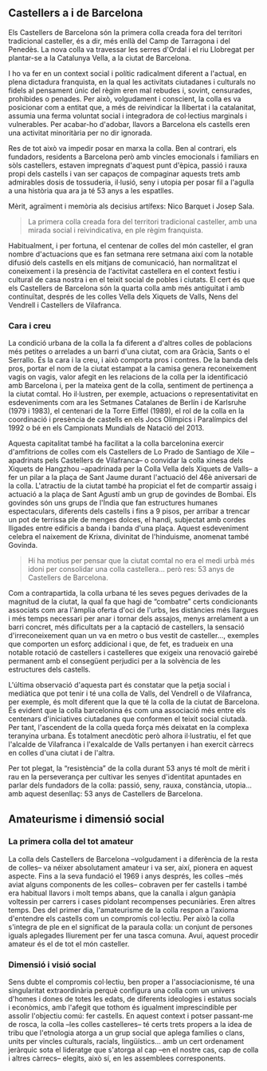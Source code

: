 ## <span>Castellers a i de Barcelona</span>

Els Castellers de Barcelona són la primera colla creada fora del territori tradicional casteller, és a dir, més enllà del Camp de Tarragona i del Penedès. La nova colla va travessar les serres d'Ordal i el riu Llobregat per plantar-se a la Catalunya Vella, a la ciutat de Barcelona.

I ho va fer en un context social i polític radicalment diferent a l'actual, en plena dictadura franquista, en la qual les activitats ciutadanes i culturals no fidels al pensament únic del règim eren mal rebudes i, sovint, censurades, prohibides o penades. Per això, volgudament i conscient, la colla es va posicionar com a entitat que, a més de reivindicar la llibertat i la catalanitat, assumia una ferma voluntat social i integradora de col·lectius marginals i vulnerables. Per acabar-ho d'adobar, llavors a Barcelona els castells eren una activitat minoritària per no dir ignorada.

Res de tot això va impedir posar en marxa la colla. Ben al contrari, els fundadors, residents a Barcelona però amb vincles emocionals i familiars en sòls castellers, estaven impregnats d'aquest punt d'èpica, passió i rauxa propi dels castells i van ser capaços de compaginar aquests trets amb admirables dosis de tossuderia, il·lusió, seny i utopia per posar fil a l'agulla a una història qua ara ja té 53 anys a les espatlles.

Mèrit, agraïment i memòria als decisius artífexs: Nico Barquet i Josep Sala.

> La primera colla creada fora del territori tradicional casteller, amb una mirada social i reivindicativa, en ple règim franquista.

Habitualment, i per fortuna, el centenar de colles del món casteller, el gran nombre d'actuacions que es fan setmana rere setmana així com la notable difusió dels castells en els mitjans de comunicació, han normalitzat el coneixement i la presència de l‘activitat castellera en el context festiu i cultural de casa nostra i en el teixit social de pobles i ciutats. El cert és que els Castellers de Barcelona són la quarta colla amb més antiguitat i amb continuïtat, després de les colles Vella dels Xiquets de Valls, Nens del Vendrell i Castellers de Vilafranca.

### Cara i creu

La condició urbana de la colla la fa diferent a d'altres colles de poblacions més petites o arrelades a un barri d'una ciutat, com ara Gràcia, Sants o el Serrallo. És la cara i la creu, i això comporta pros i contres. De la banda dels pros, portar el nom de la ciutat estampat a la camisa genera reconeixement vagis on vagis, valor afegit en les relacions de la colla per la identificació amb Barcelona i, per la mateixa gent de la colla, sentiment de pertinença a la ciutat comtal. Ho il·lustren, per exemple, actuacions o representativitat en esdeveniments com
ara les Setmanes Catalanes de Berlín i de Karlsruhe (1979 i 1983), el centenari de la Torre Eiffel (1989), el rol de la colla en la coordinació i presència de castells en els Jocs Olímpics i Paralímpics del 1992 o bé en els Campionats Mundials de Natació del 2013.

Aquesta capitalitat també ha facilitat a la colla barcelonina exercir d'amfitrions de colles com els Castellers de Lo Prado de Santiago de Xile –apadrinats pels Castellers de Vilafranca– o convidar la colla xinesa dels Xiquets de Hangzhou –apadrinada per la Colla Vella dels Xiquets de Valls– a fer un pilar a la plaça de Sant Jaume durant l'actuació del 46è aniversari de la colla. L'atractiu de la ciutat també ha propiciat el fet de compartir assaig i actuació a la plaça de Sant Agustí amb un grup de govindes de Bombai. Els govindes són uns grups de l'Índia que fan estructures humanes espectaculars, diferents dels castells i fins a 9 pisos, per arribar a trencar un pot de terrissa ple de menges dolces, el handi, subjectat amb cordes lligades entre edificis a banda i banda d'una plaça. Aquest esdeveniment celebra el naixement de Krixna, divinitat de l'hinduisme, anomenat també Govinda.

> Hi ha motius per pensar que la ciutat comtal no era el medi urbà més idoni per consolidar una colla castellera... però res: 53 anys de Castellers de Barcelona.

Com a contrapartida, la colla urbana té les seves pegues derivades de la magnitud de la ciutat, la qual fa que hagi de “combatre” certs condicionants associats com ara l'àmplia oferta d'oci de l'urbs, les distàncies més llargues i més temps necessari per anar i tornar dels assajos, menys arrelament a un barri concret, més dificultats per a la captació de castellers, la sensació d'irreconeixement quan un va en metro o bus vestit de casteller..., exemples que comporten un esforç addicional i que, de fet, es tradueix en una notable rotació de castellers i castelleres que exigeix una renovació gairebé permanent amb el consegüent perjudici per a la solvència de les estructures dels castells.

L'última observació d'aquesta part és constatar que la petja social i mediàtica que pot tenir i té una colla de Valls, del Vendrell o de Vilafranca, per exemple, és molt diferent que la que té la colla de la ciutat de Barcelona. És evident que la colla barcelonina és com una associació més entre els centenars d'iniciatives ciutadanes que conformen el teixit social ciutadà. Per tant, l'ascendent de la colla queda força més deixatat en la complexa teranyina urbana. És totalment anecdòtic però alhora il·lustratiu, el fet que l'alcalde de Vilafranca i l'exalcalde de Valls pertanyen i han exercit càrrecs en colles d'una ciutat i de l'altra.

Per tot plegat, la “resistència” de la colla durant 53 anys té molt de mèrit i rau en la perseverança per cultivar les senyes d'identitat apuntades en parlar dels fundadors de la colla: passió, seny, rauxa, constància, utopia... amb aquest desenllaç: 53 anys de Castellers de Barcelona.

## <span>Amateurisme i dimensió social</span>

### La primera colla del tot amateur

La colla dels Castellers de Barcelona –volgudament i a diferència de la resta de colles– va néixer absolutament amateur i va ser, així, pionera en aquest aspecte. Fins a la seva fundació el 1969 i anys després, les colles –més aviat alguns components de les colles– cobraven per fer castells i també era habitual llavors i molt temps abans, que la canalla i algun ganàpia voltessin per carrers i cases pidolant recompenses pecuniàries. Eren altres temps. Des del primer dia, l'amateurisme de la colla respon a l'axioma d'entendre els castells com un compromís col·lectiu. Per això la colla s'integra de ple en el significat de la paraula colla: un conjunt de persones iguals aplegades lliurement per fer una tasca comuna. Avui, aquest procedir amateur és el de tot el món casteller.

### Dimensió i visió social

Sens dubte el compromis col·lectiu, ben proper a l'associacionisme, té una singularitat extraordinària perquè configura una colla com un univers d'homes i dones de totes les edats, de diferents ideologies i estatus socials i econòmics, amb l'afegit que tothom és igualment imprescindible per assolir l'objectiu comú: fer castells. En aquest context i potser passant-me de rosca, la colla –les colles castelleres– té certs trets propers a la idea de tribu que l'etnologia atorga a un grup social que aplega famílies o clans, units per vincles culturals, racials, lingüístics... amb un cert ordenament jeràrquic sota el lideratge que s'atorga al cap
–en el nostre cas, cap de colla i altres càrrecs– elegits, això sí, en les assemblees corresponents.